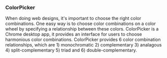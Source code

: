 ### ColorPicker
When doing web designs, it's important to choose the right color combinations. One easy way is to choose color combinations on a color wheel by specifying a relationship between these colors. ColorPicker is a Chrome desktop app, it provides an interface for users to choose harmonious color combinations. ColorPicker provides 6 color combination relationships, which are 1) monochromatic 2) complementary 3) analagous 4) split-complementary 5) triad and 6) double-complementary.
